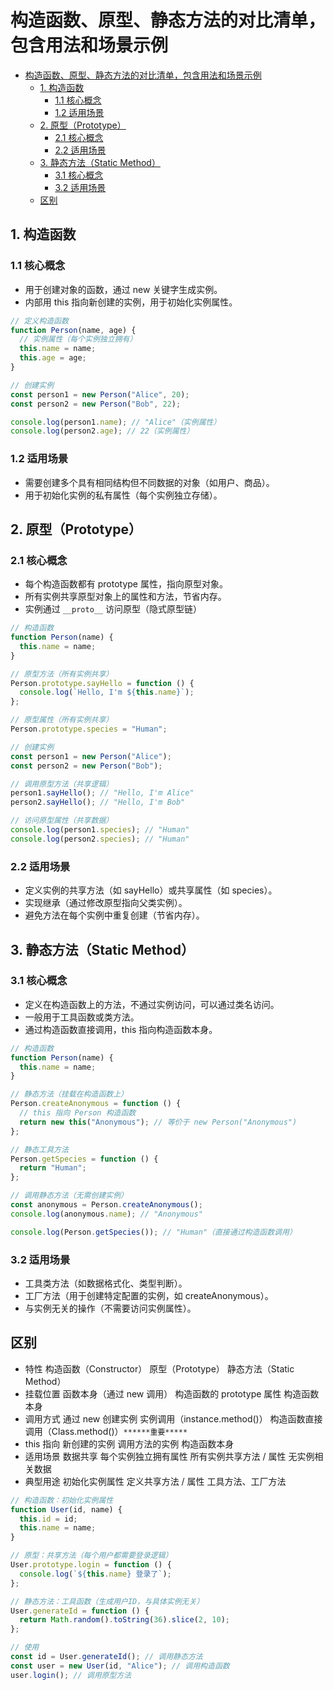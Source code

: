 # 构造函数、原型、静态方法的对比清单，包含用法和场景示例

- [构造函数、原型、静态方法的对比清单，包含用法和场景示例](#构造函数原型静态方法的对比清单包含用法和场景示例)
  - [1. 构造函数](#1-构造函数)
    - [1.1 核心概念](#11-核心概念)
    - [1.2 适用场景](#12-适用场景)
  - [2. 原型（Prototype）](#2-原型prototype)
    - [2.1 核心概念](#21-核心概念)
    - [2.2 适用场景](#22-适用场景)
  - [3. 静态方法（Static Method）](#3-静态方法static-method)
    - [3.1 核心概念](#31-核心概念)
    - [3.2 适用场景](#32-适用场景)
  - [区别](#区别)

## 1. 构造函数

### 1.1 核心概念

- 用于创建对象的函数，通过 new 关键字生成实例。
- 内部用 this 指向新创建的实例，用于初始化实例属性。

```js
// 定义构造函数
function Person(name, age) {
  // 实例属性（每个实例独立拥有）
  this.name = name;
  this.age = age;
}

// 创建实例
const person1 = new Person("Alice", 20);
const person2 = new Person("Bob", 22);

console.log(person1.name); // "Alice"（实例属性）
console.log(person2.age); // 22（实例属性）
```

### 1.2 适用场景

- 需要创建多个具有相同结构但不同数据的对象（如用户、商品）。
- 用于初始化实例的私有属性（每个实例独立存储）。

## 2. 原型（Prototype）

### 2.1 核心概念

- 每个构造函数都有 prototype 属性，指向原型对象。
- 所有实例共享原型对象上的属性和方法，节省内存。
- 实例通过 `__proto__` 访问原型（隐式原型链）

```js
// 构造函数
function Person(name) {
  this.name = name;
}

// 原型方法（所有实例共享）
Person.prototype.sayHello = function () {
  console.log(`Hello, I'm ${this.name}`);
};

// 原型属性（所有实例共享）
Person.prototype.species = "Human";

// 创建实例
const person1 = new Person("Alice");
const person2 = new Person("Bob");

// 调用原型方法（共享逻辑）
person1.sayHello(); // "Hello, I'm Alice"
person2.sayHello(); // "Hello, I'm Bob"

// 访问原型属性（共享数据）
console.log(person1.species); // "Human"
console.log(person2.species); // "Human"
```

### 2.2 适用场景

- 定义实例的共享方法（如 sayHello）或共享属性（如 species）。
- 实现继承（通过修改原型指向父类实例）。
- 避免方法在每个实例中重复创建（节省内存）。

## 3. 静态方法（Static Method）

### 3.1 核心概念

- 定义在构造函数上的方法，不通过实例访问，可以通过类名访问。
- 一般用于工具函数或类方法。
- 通过构造函数直接调用，this 指向构造函数本身。

```js
// 构造函数
function Person(name) {
  this.name = name;
}

// 静态方法（挂载在构造函数上）
Person.createAnonymous = function () {
  // this 指向 Person 构造函数
  return new this("Anonymous"); // 等价于 new Person("Anonymous")
};

// 静态工具方法
Person.getSpecies = function () {
  return "Human";
};

// 调用静态方法（无需创建实例）
const anonymous = Person.createAnonymous();
console.log(anonymous.name); // "Anonymous"

console.log(Person.getSpecies()); // "Human"（直接通过构造函数调用）
```

### 3.2 适用场景

- 工具类方法（如数据格式化、类型判断）。
- 工厂方法（用于创建特定配置的实例，如 createAnonymous）。
- 与实例无关的操作（不需要访问实例属性）。

## 区别

- 特性 构造函数（Constructor） 原型（Prototype） 静态方法（Static Method）
- 挂载位置 函数本身（通过 new 调用） 构造函数的 prototype 属性 构造函数本身
- 调用方式 通过 new 创建实例 实例调用（instance.method()） 构造函数直接调用（Class.method()）`******重要*****`
- this 指向 新创建的实例 调用方法的实例 构造函数本身
- 适用场景 数据共享 每个实例独立拥有属性 所有实例共享方法 / 属性 无实例相关数据
- 典型用途 初始化实例属性 定义共享方法 / 属性 工具方法、工厂方法

```js
// 构造函数：初始化实例属性
function User(id, name) {
  this.id = id;
  this.name = name;
}

// 原型：共享方法（每个用户都需要登录逻辑）
User.prototype.login = function () {
  console.log(`${this.name} 登录了`);
};

// 静态方法：工具函数（生成用户ID，与具体实例无关）
User.generateId = function () {
  return Math.random().toString(36).slice(2, 10);
};

// 使用
const id = User.generateId(); // 调用静态方法
const user = new User(id, "Alice"); // 调用构造函数
user.login(); // 调用原型方法
```
